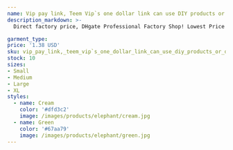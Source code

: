 ```yaml
---
name: Vip pay link, Teem Vip`s one dollar link can use DIY products or DHL EMS transportation logistics and other price.
description_markdown: >-
  Direct factory price, DHgate Professional Factory Shop! Lowest Price!Top Quality!The hottest plush toys of the moment! Vip links, please contact with me before you use it. Welcome to Retail and Wholesale! You can mix any items together from my store!We give you the lowest price and the most intimate service!.syi

garment_type:
price: '1.38 USD'
sku: vip_pay_link,_teem_vip`s_one_dollar_link_can_use_diy_products_or_dhl_ems_transportation_logistics_and_other_price.
stock: 10
sizes:
- Small
- Medium
- Large
- XL
styles:
  - name: Cream
    color: '#dfd3c2'
    image: /images/products/elephant/cream.jpg
  - name: Green
    color: '#67aa79'
    image: /images/products/elephant/green.jpg
---
```

